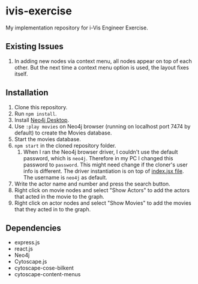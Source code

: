# ivis-exercise
My implementation repository for i-Vis Engineer Exercise.

## Existing Issues
1. In adding new nodes via context menu, all nodes appear on top of each other. But the next time a context menu
option is used, the layout fixes itself.

## Installation
1. Clone this repository.
2. Run `npm install`.
2. Install [Neo4j Desktop](https://neo4j.com/download/).
3. Use `:play movies` on Neo4j browser (running on localhost port 7474 by default) to create the Movies database.
4. Start the movies database.
5. `npm start` in the cloned repository folder.
    1. When I ran the Neo4j browser driver, I couldn't use the default password, which is `neo4j`. Therefore in my PC I 
    changed this password to `password`. This might need change if the cloner's user info is different. The driver
    instantiation is on top of [index.jsx file](/public/javascripts/index.jsx). The username is `neo4j` as default.
6. Write the actor name and number and press the search button.
7. Right click on movie nodes and select "Show Actors" to add the actors that acted in the movie to the graph.
8. Right click on actor nodes and select "Show Movies" to add the movies that they acted in to the graph.

## Dependencies
* express.js
* react.js
* Neo4j
* Cytoscape.js
* cytoscape-cose-bilkent
* cytoscape-content-menus
